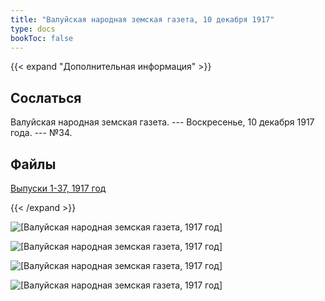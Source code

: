 ```yaml
---
title: "Валуйская народная земская газета, 10 декабря 1917"
type: docs
bookToc: false
---
```


{{< expand "Дополнительная информация" >}}
## Сослаться
Валуйская народная земская газета. --- Воскресенье, 10 декабря 1917 года. --- №34.

## Файлы
[Выпуски 1-37, 1917 год](https://www.dropbox.com/sh/f66udc3wv8z9994/AADjgSdoNAVKO_sDOpFltcOta?dl=0)

{{< /expand >}}

![[Валуйская народная земская газета, 1917 год]](/static/img/papers/1917_№34.jpg)

![[Валуйская народная земская газета, 1917 год]](/static/img/papers/1917_№34_p2.jpg)

![[Валуйская народная земская газета, 1917 год]](/static/img/papers/1917_№34_p3.jpg)

![[Валуйская народная земская газета, 1917 год]](/static/img/papers/1917_№34_p4.jpg)
